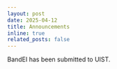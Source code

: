 ```yaml
---
layout: post
date: 2025-04-12
title: Announcements
inline: true
related_posts: false
---
```

BandEI has been submitted to UIST.